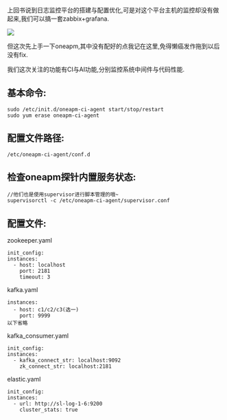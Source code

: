 上回书说到日志监控平台的搭建与配置优化,可是对这个平台主机的监控却没有做起来,我们可以搞一套zabbix+grafana. 

![](http://7xqjx7.com1.z0.glb.clouddn.com/image/Screen%20Shot%202016-05-09%20at%2018.03.36.png?imageView2/2/h/400) 

但这次先上手一下oneapm,其中没有配好的点我记在这里,免得懒癌发作拖到以后没有fix. 

我们这次关注的功能有CI与AI功能,分别监控系统中间件与代码性能. 

## 基本命令: 

```
sudo /etc/init.d/oneapm-ci-agent start/stop/restart
sudo yum erase oneapm-ci-agent
```  

## 配置文件路径: 

```
/etc/oneapm-ci-agent/conf.d 
``` 

## 检查oneapm探针内置服务状态: 

```
//他们也是使用supervisor进行脚本管理的哦~
supervisorctl -c /etc/oneapm-ci-agent/supervisor.conf 
``` 

## 配置文件: 

zookeeper.yaml 

```
init_config:
instances:
  - host: localhost
    port: 2181
    timeout: 3  
``` 

kafka.yaml 

```
instances:
  - host: c1/c2/c3(选一)
    port: 9999 
以下省略
``` 

kafka_consumer.yaml 

```
init_config:
instances:
  - kafka_connect_str: localhost:9092 
    zk_connect_str: localhost:2181 
``` 

elastic.yaml 

```
init_config:
instances:
  - url: http://sl-log-1-6:9200
    cluster_stats: true
```  









